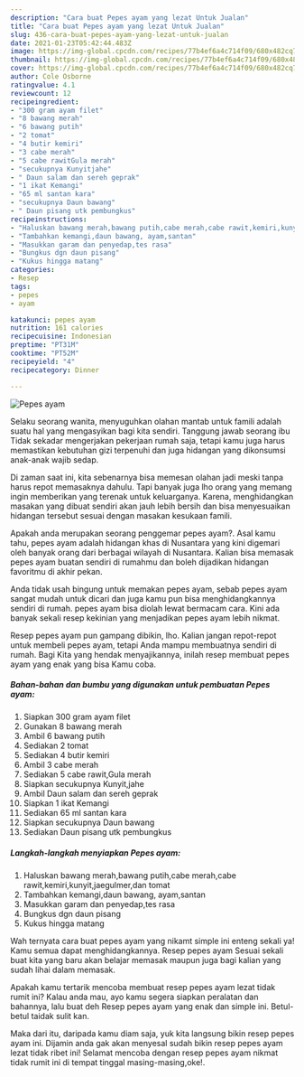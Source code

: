 ```yaml
---
description: "Cara buat Pepes ayam yang lezat Untuk Jualan"
title: "Cara buat Pepes ayam yang lezat Untuk Jualan"
slug: 436-cara-buat-pepes-ayam-yang-lezat-untuk-jualan
date: 2021-01-23T05:42:44.483Z
image: https://img-global.cpcdn.com/recipes/77b4ef6a4c714f09/680x482cq70/pepes-ayam-foto-resep-utama.jpg
thumbnail: https://img-global.cpcdn.com/recipes/77b4ef6a4c714f09/680x482cq70/pepes-ayam-foto-resep-utama.jpg
cover: https://img-global.cpcdn.com/recipes/77b4ef6a4c714f09/680x482cq70/pepes-ayam-foto-resep-utama.jpg
author: Cole Osborne
ratingvalue: 4.1
reviewcount: 12
recipeingredient:
- "300 gram ayam filet"
- "8 bawang merah"
- "6 bawang putih"
- "2 tomat"
- "4 butir kemiri"
- "3 cabe merah"
- "5 cabe rawitGula merah"
- "secukupnya Kunyitjahe"
- " Daun salam dan sereh geprak"
- "1 ikat Kemangi"
- "65 ml santan kara"
- "secukupnya Daun bawang"
- " Daun pisang utk pembungkus"
recipeinstructions:
- "Haluskan bawang merah,bawang putih,cabe merah,cabe rawit,kemiri,kunyit,jaegulmer,dan tomat"
- "Tambahkan kemangi,daun bawang, ayam,santan"
- "Masukkan garam dan penyedap,tes rasa"
- "Bungkus dgn daun pisang"
- "Kukus hingga matang"
categories:
- Resep
tags:
- pepes
- ayam

katakunci: pepes ayam 
nutrition: 161 calories
recipecuisine: Indonesian
preptime: "PT31M"
cooktime: "PT52M"
recipeyield: "4"
recipecategory: Dinner

---
```



![Pepes ayam](https://img-global.cpcdn.com/recipes/77b4ef6a4c714f09/680x482cq70/pepes-ayam-foto-resep-utama.jpg)

Selaku seorang wanita, menyuguhkan olahan mantab untuk famili adalah suatu hal yang mengasyikan bagi kita sendiri. Tanggung jawab seorang ibu Tidak sekadar mengerjakan pekerjaan rumah saja, tetapi kamu juga harus memastikan kebutuhan gizi terpenuhi dan juga hidangan yang dikonsumsi anak-anak wajib sedap.

Di zaman  saat ini, kita sebenarnya bisa memesan olahan jadi meski tanpa harus repot memasaknya dahulu. Tapi banyak juga lho orang yang memang ingin memberikan yang terenak untuk keluarganya. Karena, menghidangkan masakan yang dibuat sendiri akan jauh lebih bersih dan bisa menyesuaikan hidangan tersebut sesuai dengan masakan kesukaan famili. 



Apakah anda merupakan seorang penggemar pepes ayam?. Asal kamu tahu, pepes ayam adalah hidangan khas di Nusantara yang kini digemari oleh banyak orang dari berbagai wilayah di Nusantara. Kalian bisa memasak pepes ayam buatan sendiri di rumahmu dan boleh dijadikan hidangan favoritmu di akhir pekan.

Anda tidak usah bingung untuk memakan pepes ayam, sebab pepes ayam sangat mudah untuk dicari dan juga kamu pun bisa menghidangkannya sendiri di rumah. pepes ayam bisa diolah lewat bermacam cara. Kini ada banyak sekali resep kekinian yang menjadikan pepes ayam lebih nikmat.

Resep pepes ayam pun gampang dibikin, lho. Kalian jangan repot-repot untuk membeli pepes ayam, tetapi Anda mampu membuatnya sendiri di rumah. Bagi Kita yang hendak menyajikannya, inilah resep membuat pepes ayam yang enak yang bisa Kamu coba.

<!--inarticleads1-->

##### Bahan-bahan dan bumbu yang digunakan untuk pembuatan Pepes ayam:

1. Siapkan 300 gram ayam filet
1. Gunakan 8 bawang merah
1. Ambil 6 bawang putih
1. Sediakan 2 tomat
1. Sediakan 4 butir kemiri
1. Ambil 3 cabe merah
1. Sediakan 5 cabe rawit,Gula merah
1. Siapkan secukupnya Kunyit,jahe
1. Ambil  Daun salam dan sereh geprak
1. Siapkan 1 ikat Kemangi
1. Sediakan 65 ml santan kara
1. Siapkan secukupnya Daun bawang
1. Sediakan  Daun pisang utk pembungkus




<!--inarticleads2-->

##### Langkah-langkah menyiapkan Pepes ayam:

1. Haluskan bawang merah,bawang putih,cabe merah,cabe rawit,kemiri,kunyit,jaegulmer,dan tomat
1. Tambahkan kemangi,daun bawang, ayam,santan
1. Masukkan garam dan penyedap,tes rasa
1. Bungkus dgn daun pisang
1. Kukus hingga matang




Wah ternyata cara buat pepes ayam yang nikamt simple ini enteng sekali ya! Kamu semua dapat menghidangkannya. Resep pepes ayam Sesuai sekali buat kita yang baru akan belajar memasak maupun juga bagi kalian yang sudah lihai dalam memasak.

Apakah kamu tertarik mencoba membuat resep pepes ayam lezat tidak rumit ini? Kalau anda mau, ayo kamu segera siapkan peralatan dan bahannya, lalu buat deh Resep pepes ayam yang enak dan simple ini. Betul-betul taidak sulit kan. 

Maka dari itu, daripada kamu diam saja, yuk kita langsung bikin resep pepes ayam ini. Dijamin anda gak akan menyesal sudah bikin resep pepes ayam lezat tidak ribet ini! Selamat mencoba dengan resep pepes ayam nikmat tidak rumit ini di tempat tinggal masing-masing,oke!.

